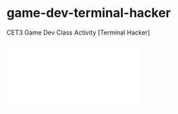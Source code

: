 # game-dev-terminal-hacker
CET3 Game Dev Class Activity [Terminal Hacker]

![](/TerminalHacker_readme.htm)
